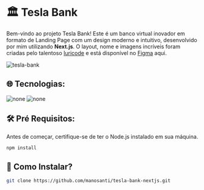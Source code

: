 # 🏛️ Tesla Bank

Bem-vindo ao projeto Tesla Bank! Este é um banco virtual inovador em formato de Landing Page com um design moderno e intuitivo, desenvolvido por mim utilizando <strong>Next.js</strong>. O layout, nome e imagens incríveis foram criadas pelo talentoso <a href="https://github.com/iuricode">Iuricode</a> e está disponível no <a href="https://www.figma.com/file/Yb9IBH56g7T1hdIyZ3BMNO/Desafios---Codelândia?type=design&node-id=191725-3600&mode=design">Figma</a> aqui.

![tesla-bank](https://github.com/manosanti/tesla-bank-nextjs/assets/100389856/8378f9ff-d782-44c2-be72-c362c5575fb5)

## 🌐 Tecnologias:
<div class="d-flex">
<img src="https://camo.githubusercontent.com/2abe53f4176fd7b9639f1c316e77574575c1c99c660e03fefa08299045988ba5/68747470733a2f2f696d672e736869656c64732e696f2f62616467652f4e6578742d626c61636b3f7374796c653d666f722d7468652d6261646765266c6f676f3d6e6578742e6a73266c6f676f436f6c6f723d7768697465" alt="none" />
 <img src="https://camo.githubusercontent.com/bdb7731529e6563b08b823d27f981683f89fd666d434f6592cb901ba763277f3/68747470733a2f2f696d672e736869656c64732e696f2f62616467652f6669676d612d2532334632344531452e7376673f7374796c653d666f722d7468652d6261646765266c6f676f3d6669676d61266c6f676f436f6c6f723d7768697465" alt="none" />
</div>

## 🛠️ Pré Requisitos:

Antes de começar, certifique-se de ter o Node.js instalado em sua máquina.
```bash
npm install
```

## 💾 Como Instalar?

```bash
git clone https://github.com/manosanti/tesla-bank-nextjs.git
```

